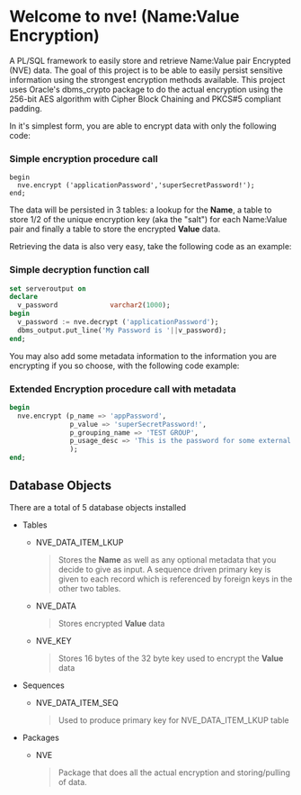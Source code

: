 Welcome to nve! (Name:Value Encryption)
========================
A PL/SQL framework to easily store and retrieve Name:Value pair Encrypted (NVE) data.  The goal of this project is to be able to easily persist sensitive information using the strongest encryption methods available.  This project uses Oracle's dbms_crypto package to do the actual encryption using the 256-bit AES algorithm with Cipher Block Chaining and PKCS#5 compliant padding.

In it's simplest form, you are able to encrypt data with only the following code:

### Simple encryption procedure call
```
begin
  nve.encrypt ('applicationPassword','superSecretPassword!');
end;
```

The data will be persisted in 3 tables: a lookup for the **Name**, a table to store 1/2 of the unique encryption key (aka the "salt") for each Name:Value pair and finally a table to store the encrypted **Value** data.

Retrieving the data is also very easy, take the following code as an example:

### Simple decryption function call
```sql
set serveroutput on 
declare
  v_password             varchar2(1000);
begin
  v_password := nve.decrypt ('applicationPassword');
  dbms_output.put_line('My Password is '||v_password);
end;
```
You may also add some metadata information to the information you are encrypting if you so choose, with the following code example:

### Extended Encryption procedure call with metadata 
```sql
begin
  nve.encrypt (p_name => 'appPassword',
               p_value => 'superSecretPassword!',
               p_grouping_name => 'TEST GROUP',
               p_usage_desc => 'This is the password for some external app that I need to call via pl/sql, but do not want to the password to be shown in cleartext as part of the query string that I am forming in the code'
               );
end;
```
Database Objects
---------------------
There are a total of 5 database objects installed

- Tables
  - NVE_DATA_ITEM_LKUP
    > Stores the **Name**  as well as any optional metadata that you decide to give as input.   A sequence driven primary key is given to each record which is referenced by foreign keys in the other two tables.

  - NVE_DATA
    > Stores encrypted **Value** data

  - NVE_KEY
    > Stores 16 bytes of the 32 byte key used to encrypt the **Value** data

- Sequences
  - NVE_DATA_ITEM_SEQ
    > Used to produce primary key for NVE_DATA_ITEM_LKUP table

- Packages
  - NVE
    > Package that does all the actual encryption and storing/pulling of data.
